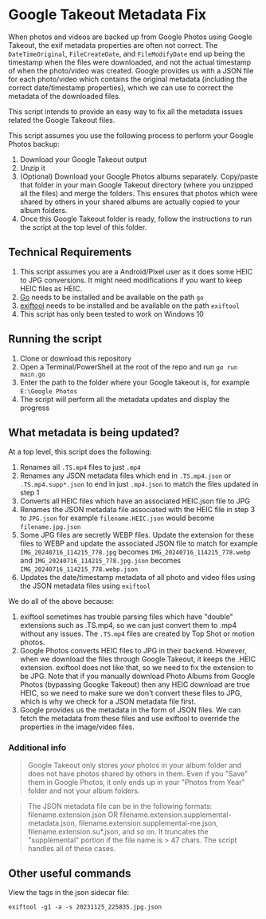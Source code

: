 # Google Takeout Metadata Fix

When photos and videos are backed up from Google Photos using Google Takeout, the exif metadata properties are often not correct. The `DateTimeOriginal`, `FileCreateDate`, and `FileModifyDate` end up being the timestamp when the files were downloaded, and not the actual timestamp of when the photo/video was created. Google provides us with a JSON file for each photo/video which contains the original metadata (including the correct date/timestamp properties), which we can use to correct the metadata of the downloaded files.

This script intends to provide an easy way to fix all the metadata issues related the Google Takeout files.

This script assumes you use the following process to perform your Google Photos backup:

1. Download your Google Takeout output
2. Unzip it
3. (Optional) Download your Google Photos albums separately. Copy/paste that folder in your main Google Takeout directory (where you unzipped all the files) and merge the folders. This ensures that photos which were shared by others in your shared albums are actually copied to your album folders.
4. Once this Google Takeout folder is ready, follow the instructions to run the script at the top level of this folder.

## Technical Requirements

1. This script assumes you are a Android/Pixel user as it does some HEIC to JPG conversions. It might need modifications if you want to keep HEIC files as HEIC.
2. [Go](https://go.dev/) needs to be installed and be available on the path `go`
3. [exiftool](https://exiftool.org/) needs to be installed and be available on the path `exiftool`
4. This script has only been tested to work on Windows 10

## Running the script

1. Clone or download this repository
2. Open a Terminal/PowerShell at the root of the repo and run `go run main.go`
3. Enter the path to the folder where your Google takeout is, for example `E:\Google Photos`
4. The script will perform all the metadata updates and display the progress

## What metadata is being updated?

At a top level, this script does the following:

1. Renames all `.TS.mp4` files to just `.mp4`
2. Renames any JSON metadata files which end in `.TS.mp4.json` or `.TS.mp4.supp*.json` to end in just `.mp4.json` to match the files updated in step 1
3. Converts all HEIC files which have an associated HEIC.json file to JPG
4. Renames the JSON metadata file associated with the HEIC file in step 3 to `JPG.json` for example `filename.HEIC.json` would become `filename.jpg.json`
5. Some JPG files are secretly WEBP files. Update the extension for these files to WEBP and update the associated JSON file to match for example `IMG_20240716_114215_778.jpg` becomes `IMG_20240716_114215_778.webp` and `IMG_20240716_114215_778.jpg.json` becomes `IMG_20240716_114215_778.webp.json`
6. Updates the date/timestamp metadata of all photo and video files using the JSON metadata files using `exiftool`

We do all of the above because:

1. exiftool sometimes has trouble parsing files which have "double" extensions such as .TS.mp4, so we can just convert them to .mp4 without any issues. The `.TS.mp4` files are created by Top Shot or motion photos.
2. Google Photos converts HEIC files to JPG in their backend. However, when we download the files through Google Takeout, it keeps the .HEIC extension. exiftool does not like that, so we need to fix the extension to be JPG. Note that if you manually download Photo Albums from Google Photos (bypassing Googke Takeout) then any HEIC download are true HEIC, so we need to make sure we don't convert these files to JPG, which is why we check for a JSON metadata file first.
3. Google provides us the metadata in the form of JSON files. We can fetch the metadata from these files and use exiftool to override the properties in the image/video files.

### Additional info

> Google Takeout only stores _your_ photos in your album folder and does not have photos shared by others in them. Even if you "Save" them in Google Photos, it only ends up in your "Photos from Year" folder and not your album folders.

> The JSON metadata file can be in the following formats: filename.extension.json OR filename.extension.supplemental-metadata.json, filename.extension.supplemental-me.json, filename.extension.su\*.json, and so on. It truncates the "supplemental" portion if the file name is > 47 chars. The script handles all of these cases.

## Other useful commands

View the tags in the json sidecar file:

```
exiftool -g1 -a -s 20231125_225835.jpg.json
```

